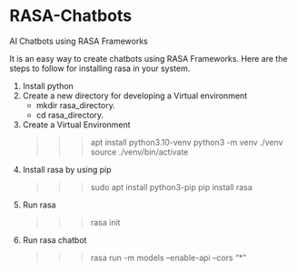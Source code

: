 # RASA-Chatbots
AI Chatbots using RASA Frameworks

It is an easy way to create chatbots using RASA Frameworks. Here are the steps to follow for installing rasa in your system.

1. Install python
2. Create a new directory for developing a Virtual environment
  	-	mkdir rasa_directory.
  	-	cd rasa_directory.
3. Create a Virtual Environment
  	>>>	apt install python3.10-venv
  	>>>	python3 -m venv ./venv
  	>>>	source ./venv/bin/activate
3. Install rasa by using pip 
  	>>>	sudo apt install python3-pip
  	>>>	pip install rasa
4. Run rasa
  	>>>	rasa init
5. Run rasa chatbot
    >>>	rasa run -m models –enable-api –cors “*”
